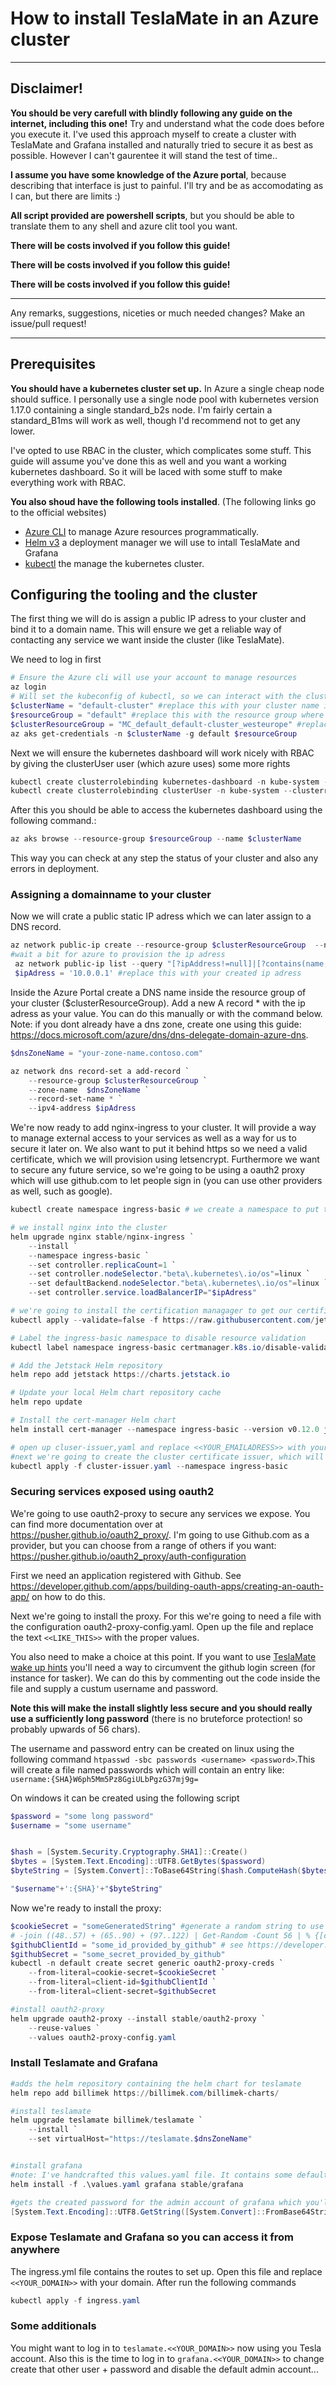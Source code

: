 # How to install TeslaMate in an Azure cluster

----
## Disclaimer!

__You should be very carefull with blindly following any guide on the internet, including this one!__ Try and understand what the code does before you execute it. I've used this approach myself to create a cluster with TeslaMate and Grafana installed and naturally tried to secure it as best as possible. However I can't gaurentee it will stand the test of time..

__I assume you have some knowledge of the Azure portal__, because describing that interface is just to painful. I'll try and be as accomodating as I can, but there are limits :)

__All script provided are powershell scripts__, but you should be able to translate them to any shell and azure clit tool you want.

__There will be costs involved if you follow this guide!__

__There will be costs involved if you follow this guide!__

__There will be costs involved if you follow this guide!__

---

Any remarks, suggestions, niceties or much needed changes? Make an issue/pull request!

---

## Prerequisites
__You should have a kubernetes cluster set up.__ In Azure a single cheap node should suffice. I personally use a single node pool with kubernetes version 1.17.0 containing a single standard_b2s node. I'm fairly certain a standard_B1ms will work as well, though I'd recommend not to get any lower.

I've opted to use RBAC in the cluster, which complicates some stuff. This guide will assume you've done this as well and you want a working kubernetes dashboard. So it will be laced with some stuff to make everything work with RBAC.

__You also shoud have the following tools installed__. (The following links go to the official websites)
- [Azure CLI](https://docs.microsoft.com/en-us/cli/azure/install-azure-cli?view=azure-cli-latest) to manage Azure resources programmatically.
- [Helm v3](https://helm.sh/docs/intro/install/) a deployment manager we will use to intall TeslaMate and Grafana
- [kubectl](https://kubernetes.io/docs/tasks/tools/install-kubectl/) the manage the kubernetes cluster.

## Configuring the tooling and the cluster
The first thing we will do is assign a public IP adress to your cluster and bind it to a domain name. This will ensure we get a reliable way of contacting any service we want inside the cluster (like TeslaMate). 

We need to log in first
```powershell
# Ensure the Azure cli will use your account to manage resources
az login 
# Will set the kubeconfig of kubectl, so we can interact with the cluster
$clusterName = "default-cluster" #replace this with your cluster name in Azure
$resourceGroup = "default" #replace this with the resource group where your cluster resides in in Azure
$clusterResourceGroup = "MC_default_default-cluster_westeurope" #replace this with the resource group that was created for your cluster
az aks get-credentials -n $clusterName -g default $resourceGroup
```

Next we will ensure the kubernetes dashboard will work nicely with RBAC by giving the clusterUser user (which azure uses) some more rights
```powershell
kubectl create clusterrolebinding kubernetes-dashboard -n kube-system --clusterrole=cluster-admin --serviceaccount=kube-system:kubernetes-dashboard
kubectl create clusterrolebinding clusterUser -n kube-system --clusterrole=cluster-admin --user=clusterUser
```
After this you should be able to access the kubernetes dashboard using the following command.:
```powershell
az aks browse --resource-group $resourceGroup --name $clusterName
```
This way you can check at any step the status of your cluster and also any errors in deployment.


### Assigning a domainname to your cluster

Now we will crate a public static IP adress which we can later assign to a DNS record.
```powershell
az network public-ip create --resource-group $clusterResourceGroup  --name PublicIP --sku Basic --allocation-method static #create the ip adress
#wait a bit for azure to provision the ip adress
 az network public-ip list --query "[?ipAddress!=null]|[?contains(name, 'PublicIP')].[ipAddress]" --output tsv #returns the ip adress
 $ipAdress = '10.0.0.1' #replace this with your created ip adress
```
Inside the Azure Portal create a DNS name inside the resource group of your cluster ($clusterResourceGroup). Add a new A record * with the ip adress as your value. You can do this manually or with the command below. Note: if you dont already have a dns zone, create one using this guide: https://docs.microsoft.com/azure/dns/dns-delegate-domain-azure-dns.

```powershell
$dnsZoneName = "your-zone-name.contoso.com"

az network dns record-set a add-record `
    --resource-group $clusterResourceGroup `
    --zone-name  $dnsZoneName `
    --record-set-name * `
    --ipv4-address $ipAdress
```

We're now ready to add nginx-ingress to your cluster. It will provide a way to manage external access to your services as well as a way for us to secure it later on.
We also want to put it behind https so we need a valid certificate, which we will provision using letsencrypt. Furthermore we want to secure any future service, so we're going to be using a oauth2 proxy which will use github.com to let people sign in (you can use other providers as well, such as google).

```powershell
kubectl create namespace ingress-basic # we create a namespace to put the controller in

# we install nginx into the cluster
helm upgrade nginx stable/nginx-ingress `
    --install `
    --namespace ingress-basic `
    --set controller.replicaCount=1 `
    --set controller.nodeSelector."beta\.kubernetes\.io/os"=linux `
    --set defaultBackend.nodeSelector."beta\.kubernetes\.io/os"=linux `
    --set controller.service.loadBalancerIP="$ipAdress"

# we're going to install the certification managager to get our certificates
kubectl apply --validate=false -f https://raw.githubusercontent.com/jetstack/cert-manager/release-0.12/deploy/manifests/00-crds.yaml --namespace ingress-basic

# Label the ingress-basic namespace to disable resource validation
kubectl label namespace ingress-basic certmanager.k8s.io/disable-validation=true

# Add the Jetstack Helm repository
helm repo add jetstack https://charts.jetstack.io

# Update your local Helm chart repository cache
helm repo update

# Install the cert-manager Helm chart
helm install cert-manager --namespace ingress-basic --version v0.12.0 jetstack/cert-manager --set ingressShim.defaultIssuerName=letsencrypt --set ingressShim.defaultIssuerKind=ClusterIssuer

# open up cluser-issuer,yaml and replace <<YOUR_EMAILADRESS>> with your email. Note this will be public, so maybe a spam mail?
#next we're going to create the cluster certificate issuer, which will enable us to request certificates from letsencrypt
kubectl apply -f cluster-issuer.yaml --namespace ingress-basic
```

### Securing services exposed using oauth2
 We're going to use oauth2-proxy to secure any services we expose. You can find more documentation over at https://pusher.github.io/oauth2_proxy/. I'm going to use Github.com as a provider, but you can choose from a range of others if you want: https://pusher.github.io/oauth2_proxy/auth-configuration

 First we need an application registered with Github. See https://developer.github.com/apps/building-oauth-apps/creating-an-oauth-app/ on how to do this. 

 Next we're going to install the proxy. For this we're going to need a file with the configuration oauth2-proxy-config.yaml. Open up the file and replace the text ```<<LIKE_THIS>>``` with the proper values.

 You also need to make a choice at this point. If you want to use [TeslaMate wake up hints](https://teslamate.readthedocs.io/en/latest/configuration/sleep.html#providing-wake-up-hints-to-teslamate) you'll need a way to circumvent the github login screen (for instance for tasker). We can do this by commenting out the code inside the file and supply a custum username and password.
 
 __Note this will make the install slightly less secure and you should really use a sufficiently long password__ (there is no bruteforce protection! so probably upwards of 56 chars).
  
The username and password entry can be created on linux using the following command ```htpasswd -sbc passwords <username> <password>```.This will create a file named passwords which will contain an entry like: ```username:{SHA}W6ph5Mm5Pz8GgiULbPgzG37mj9g=```

On windows it can be created using the following script
```powershell
$password = "some long password"
$username = "some username"


$hash = [System.Security.Cryptography.SHA1]::Create()
$bytes = [System.Text.Encoding]::UTF8.GetBytes($password)
$byteString = [System.Convert]::ToBase64String($hash.ComputeHash($bytes))

"$username"+':{SHA}'+"$byteString"
```


Now we're ready to install the proxy:
```powershell
$cookieSecret = "someGeneratedString" #generate a random string to use as a secret, you can use the next commented out line to generate a secret if you want:
# -join ((48..57) + (65..90) + (97..122) | Get-Random -Count 56 | % {[char]$_})
$githubClientId = "some_id_provided_by_github" # see https://developer.github.com/apps/building-oauth-apps/creating-an-oauth-app/ for registering an application with github
$githubSecret = "some_secret_provided_by_github"
kubectl -n default create secret generic oauth2-proxy-creds `
    --from-literal=cookie-secret=$cookieSecret `
    --from-literal=client-id=$githubClientId `
    --from-literal=client-secret=$githubSecret

#install oauth2-proxy
helm upgrade oauth2-proxy --install stable/oauth2-proxy `
    --reuse-values `
    --values oauth2-proxy-config.yaml
```


### Install Teslamate and Grafana

```powershell
#adds the helm repository containing the helm chart for teslamate
helm repo add billimek https://billimek.com/billimek-charts/ 

#install teslamate
helm upgrade teslamate billimek/teslamate `
    --install `
    --set virtualHost="https://teslamate.$dnsZoneName"


#install grafana
#note: I've handcrafted this values.yaml file. It contains some default credentials you might want to change...
helm install -f .\values.yaml grafana stable/grafana 

#gets the created password for the admin account of grafana which you'll need later on to log in (first time, after which you should create a new user!)
[System.Text.Encoding]::UTF8.GetString([System.Convert]::FromBase64String($(kubectl get secret --namespace default grafana -o jsonpath="{.data.admin-password}")))
```

### Expose Teslamate and Grafana so you can access it from anywhere
The ingress.yml file contains the routes to set up. Open this file and replace ``<<YOUR_DOMAIN>>`` with your domain. After run the following commands

```powershell
kubectl apply -f ingress.yaml
```

### Some additionals
You might want to log in to ```teslamate.<<YOUR_DOMAIN>>``` now using you Tesla account.
Also this is the time to log in to ```grafana.<<YOUR_DOMAIN>>``` to change create that other user + password and disable the default admin account... 
